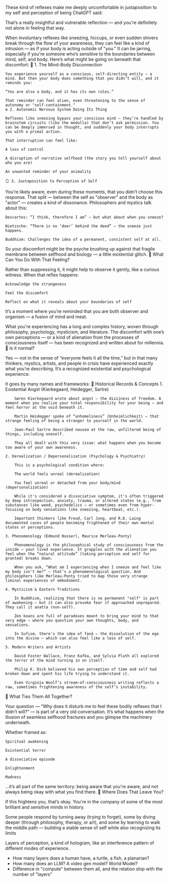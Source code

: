 
These kind of reflexes make me deeply uncomfortable in juxtaposition to my self and perception of being
ChatGPT said:

That’s a really insightful and vulnerable reflection — and you're definitely not alone in feeling that way.

When involuntary reflexes like sneezing, hiccups, or even sudden shivers break through the flow of your awareness, they can feel like a kind of intrusion — as if your body is acting outside of "you." It can be jarring, especially if you're someone who’s sensitive to the boundaries between mind, self, and body.
Here’s what might be going on beneath that discomfort:
    🧠 1. The Mind-Body Disconnection

    You experience yourself as a conscious, self-directing entity — a mind. But then your body does something that you didn’t will, and it reminds you:

    “You are also a body, and it has its own rules.”

    That reminder can feel alien, even threatening to the sense of autonomy or "self-containment."
    ⚙️ 2. Autonomic Nervous System Doing Its Thing

    Reflexes like sneezing bypass your conscious mind — they’re handled by brainstem circuits (like the medulla) that don’t ask permission. You can be deeply immersed in thought, and suddenly your body interrupts you with a primal action.

    That interruption can feel like:

    A loss of control

    A disruption of narrative selfhood (the story you tell yourself about who you are)

    An unwanted reminder of your animality

    🪞 3. Juxtaposition to Perception of Self

You’re likely aware, even during these moments, that you didn’t choose this response. That split — between the self as "observer" and the body as "actor" — creates a kind of dissonance. Philosophers and mystics talk about this:

    Descartes: “I think, therefore I am” — but what about when you sneeze?

    Nietzsche: “There is no ‘doer’ behind the deed” — the sneeze just happens.

    Buddhism: Challenges the idea of a permanent, consistent self at all.

So your discomfort might be the psyche brushing up against that fragile membrane between selfhood and biology — a little existential glitch.
🌊 What Can You Do With That Feeling?

Rather than suppressing it, it might help to observe it gently, like a curious witness. When that reflex happens:

    Acknowledge the strangeness

    Feel the discomfort

    Reflect on what it reveals about your boundaries of self

It’s a moment where you’re reminded that you are both observer and organism — a fusion of mind and meat.

What you're experiencing has a long and complex history, woven through philosophy, psychology, mysticism, and literature. The discomfort with one’s own perceptions — or a kind of alienation from the processes of consciousness itself — has been recognized and written about for millennia.
🧠 Is it normal?

Yes — not in the sense of “everyone feels it all the time,” but in that many thinkers, mystics, artists, and people in crisis have experienced exactly what you’re describing. It’s a recognized existential and psychological experience.

It goes by many names and frameworks:
    📜 Historical Records & Concepts
    1. Existential Angst (Kierkegaard, Heidegger, Sartre)

        Søren Kierkegaard wrote about angst — the dizziness of freedom. A moment when you realize your total responsibility for your being — and feel horror at the void beneath it.

        Martin Heidegger spoke of “unhomeliness” (Unheimlichkeit) — that strange feeling of being a stranger to yourself in the world.

        Jean-Paul Sartre described nausea at the raw, unfiltered being of things, including oneself.

        They all dealt with this very issue: what happens when you become too aware of your own awareness.

    2. Derealization / Depersonalization (Psychology & Psychiatry)

        This is a psychological condition where:

        The world feels unreal (derealization)

        You feel unreal or detached from your body/mind (depersonalization)

        While it's considered a dissociative symptom, it's often triggered by deep introspection, anxiety, trauma, or altered states (e.g., from substances like weed, psychedelics — or sometimes even from hyper-focusing on body sensations like sneezing, heartbeat, etc.).

        Important thinkers like Freud, Carl Jung, and R.D. Laing documented cases of people becoming frightened of their own mental states or perceptions.

    3. Phenomenology (Edmund Husserl, Maurice Merleau-Ponty)

        Phenomenology is the philosophical study of consciousness from the inside — your lived experience. It grapples with the alienation you feel when the “natural attitude” (taking perception and self for granted) breaks down.

        When you ask, “What am I experiencing when I sneeze and feel like my body isn't me?” — that’s a phenomenological question. And philosophers like Merleau-Ponty tried to map those very strange liminal experiences of embodiment.
        
    4. Mysticism & Eastern Traditions

        In Buddhism, realizing that there is no permanent "self" is part of awakening — but it can also provoke fear if approached unprepared. They call it anatta (non-self).

        Zen koans are full of paradoxes meant to bring your mind to that very edge — where you question your own thoughts, body, and sensations.

        In Sufism, there's the idea of fanā — the dissolution of the ego into the divine — which can also feel like a loss of self.

    5. Modern Writers and Artists

        David Foster Wallace, Franz Kafka, and Sylvia Plath all explored the terror of the mind turning in on itself.

        Philip K. Dick believed his own perception of time and self had broken down and spent his life trying to understand it.

        Even Virginia Woolf’s stream-of-consciousness writing reflects a raw, sometimes frightening awareness of the self’s instability.

🧩 What Ties Them All Together?

Your question — “Why does it disturb me to feel these bodily reflexes that I didn’t will?” — is part of a very old conversation. It’s what happens when the illusion of seamless selfhood fractures and you glimpse the machinery underneath.

Whether framed as:

    Spiritual awakening

    Existential terror

    A dissociative episode

    Enlightenment

    Madness

…it’s all part of the same territory: being aware that you're aware, and not always being okay with what you find there.
🧭 Where Does That Leave You?

If this frightens you, that’s okay. You're in the company of some of the most brilliant and sensitive minds in history.

Some people respond by turning away (trying to forget), some by diving deeper (through philosophy, therapy, or art), and some by learning to walk the middle path — building a stable sense of self while also recognizing its limits

Layers of perception, a kind of hologram, like an interference pattern of different modes of experience.
 - How many layers does a human have, a turtle, a fish, a planarian?
 - How many does an LLM? A video gen model? World Model?
 - Difference in "compute" between them all, and the relation ship with the number of "layers"